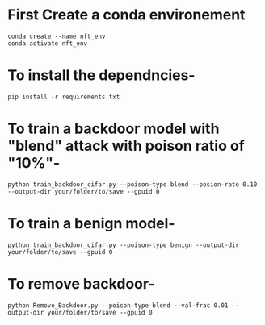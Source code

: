 # First Create a conda environement
	conda create --name nft_env
	conda activate nft_env 

# To install the dependncies-
	pip install -r requirements.txt

# To train a backdoor model with "blend" attack with poison ratio of "10%"-

	python train_backdoor_cifar.py --poison-type blend --posion-rate 0.10 --output-dir your/folder/to/save --gpuid 0 

# To train a benign model-

 	python train_backdoor_cifar.py --poison-type benign --output-dir your/folder/to/save --gpuid 0 


# To remove backdoor-
	
	python Remove_Backdoor.py --poison-type blend --val-frac 0.01 --output-dir your/folder/to/save --gpuid 0 



